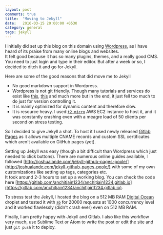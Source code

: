 ```yaml
---
layout: post
comments: true
title:  "Moving to Jekyll"
date:   2016-03-15 20:00:00 +0530
category: general
tags: jekyll
---
```


I initially did set up this blog on this domain using [Wordpress](https://wordpress.com/
), as I have heard of its praise from many online blogs and websites.   
It felt good because it has so many plugins, themes, and a really good CMS. You need to just login and type in their editor. But after a week or so, I decided to ditch it and go for Jekyll.

Here are some of the good reasons that did move me to Jekyll

* No good markdown support in Wordpress.
* Wordpress is not git friendly. Though many tutorials and services do exist like [this](http://stevegrunwell.github.io/wordpress-git), [this](https://revisr.io/) and much more but in the end, it just fell too much to do just for version controlling it.
* It is mainly optimized for dynamic content and therefore slow.
* It is resource heavy. I used [``t2.micro``](https://aws.amazon.com/ec2/instance-types/) AWS EC2 instance to host it, and it was constantly crashing even with a meagre load of 50 clients per second on stress testing.

So I decided to give Jekyll a shot. To host it I used newly released [Gitlab Pages](https://pages.gitlab.io/) as it allows multiple CNAME records and custom SSL certificates which aren't available on GitHub pages (yet).

Setting up Jekyll was easy (though a bit difficult than  Wordpress which just needed to click buttons). There are numerous online guides available, I followed [http://joshualande.com/jekyll-github-pages-poole/](http://joshualande.com/jekyll-github-pages-poole/) with some of my own customizations like setting up tags, categories etc.   
It took around 2-3 hours to set up a working blog. You can check the code here [https://gitlab.com/anchitjain1234/anchitjain1234.gitlab.io](https://gitlab.com/anchitjain1234/anchitjain1234.gitlab.io).

To stress test the Jekyll,  I hosted the blog on a 512 MB RAM [Digital Ocean](https://www.digitalocean.com) droplet and tested it with [``ab``](https://httpd.apache.org/docs/2.4/programs/ab.html) for 20000 requests at 1000 concurrency level and it worked flawlessly (didn't crash ever) even on 512 MB RAM.

Finally, I am pretty happy with Jekyll and Gitlab. I also like this workflow very much, use Sublime Text or Atom to write the post or edit the site and just ``git push`` it to deploy.

